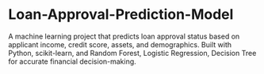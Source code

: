 # Loan-Approval-Prediction-Model
A machine learning project that predicts loan approval status based on applicant income, credit score, assets, and demographics. Built with Python, scikit-learn, and Random Forest, Logistic Regression, Decision Tree for accurate financial decision-making.
